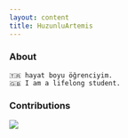 ```yaml
---
layout: content
title: HuzunluArtemis
---
```


### About

    🇹🇷 hayat boyu öğrenciyim.
    🇬🇧 I am a lifelong student.

### Contributions

[![](https://github-readme-streak-stats.herokuapp.com/?user=hartemis&theme=midnight-purple&hide_border=true&layout=compact&hide_title=true&border_radius=0&disable_animations=false)](https://artemis.pages.dev/)
